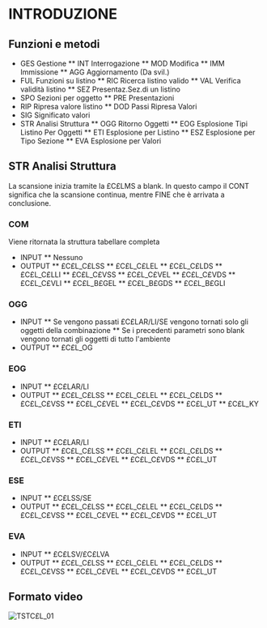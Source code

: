 # INTRODUZIONE
## Funzioni e metodi
 * GES       Gestione
 ** INT       Interrogazione
 ** MOD       Modifica
 ** IMM       Immissione
 ** AGG       Aggiornamento (Da svil.)
 * FUL       Funzioni su listino
 ** RIC       Ricerca listino valido
 ** VAL       Verifica validità listino
 ** SEZ       Presentaz.Sez.di un listino
 * SPO       Sezioni per oggetto
 ** PRE       Presentazioni
 * RIP       Ripresa valore listino
 ** DOD       Passi Ripresa Valori
 * SIG       Significato valori
 * STR       Analisi Struttura
 ** OGG       Ritorno Oggetti
 ** EOG       Esplosione Tipi Listino Per Oggetti
 ** ETI       Esplosione per Listino
 ** ESZ       Esplosione per Tipo Sezione
 ** EVA       Esplosione per Valori

## STR Analisi Struttura

La scansione inizia tramite la £C£LMS a blank. In questo campo il CONT significa che la scansione continua,
mentre FINE che è arrivata a conclusione.

### COM
Viene ritornata la struttura tabellare completa
* INPUT
** Nessuno
* OUTPUT
** £C£L_C£LSS
** £C£L_C£LEL
** £C£L_C£LDS
** £C£L_C£LLI
** £C£L_C£VSS
** £C£L_C£VEL
** £C£L_C£VDS
** £C£L_C£VLI
** £C£L_B£GEL
** £C£L_B£GDS
** £C£L_B£GLI

### OGG
* INPUT
** Se vengono passati £C£LAR/LI/SE vengono tornati solo gli oggetti della combinazione
** Se i precedenti parametri sono blank vengono tornati gli oggetti di tutto l'ambiente
* OUTPUT
** £C£L_OG

### EOG
* INPUT
** £C£LAR/LI
* OUTPUT
** £C£L_C£LSS
** £C£L_C£LEL
** £C£L_C£LDS
** £C£L_C£VSS
** £C£L_C£VEL
** £C£L_C£VDS
** £C£L_UT
** £C£L_KY

### ETI
* INPUT
** £C£LAR/LI
* OUTPUT
** £C£L_C£LSS
** £C£L_C£LEL
** £C£L_C£LDS
** £C£L_C£VSS
** £C£L_C£VEL
** £C£L_C£VDS
** £C£L_UT

### ESE
* INPUT
** £C£LSS/SE
* OUTPUT
** £C£L_C£LSS
** £C£L_C£LEL
** £C£L_C£LDS
** £C£L_C£VSS
** £C£L_C£VEL
** £C£L_C£VDS
** £C£L_UT

### EVA
* INPUT
** £C£LSV/£C£LVA
* OUTPUT
** £C£L_C£LSS
** £C£L_C£LEL
** £C£L_C£LDS
** £C£L_C£VSS
** £C£L_C£VEL
** £C£L_C£VDS
** £C£L_UT


## Formato video
![TSTC£L_01](http://localhost:3000/immagini/MBDOC_OGG-P_TSTC£L/TSTCXL_01.png)
